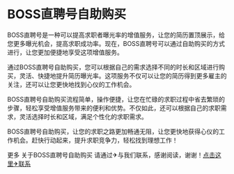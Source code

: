 # BOSS直聘号自助购买

BOSS直聘号是一种可以提高求职者曝光率的增值服务，让您的简历置顶展示，给您更多曝光机会，提高求职成功率。现在，BOSS直聘号可以通过自助购买的方式进行，让您更加便捷地享受这项增值服务。

通过BOSS直聘号自助购买，您可以根据自己的需求选择不同的时长和区域进行购买，灵活、快捷地提升简历曝光率。这项服务不仅可以让您的简历得到更多雇主的关注，还可以让您更快地找到心仪的工作机会。

BOSS直聘号自助购买流程简单，操作便捷，让您在忙碌的求职过程中省去繁琐的步骤，轻松享受增值服务带来的便利和优势。不仅如此，还可以根据自己的求职需求，灵活选择时长和区域，满足个性化的求职需求。

BOSS直聘号自助购买，让您的求职之路更加畅通无阻，让您更快地获得心仪的工作机会。赶快行动起来，提升求职竞争力，轻松找到理想工作！

更多 关于BOSS直聘号自助购买 请通过✈与我们联系，感谢阅读，谢谢！[点击这里✈联系](https://t.me/LM999bot)